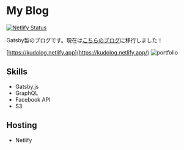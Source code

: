 # My Blog

[![Netlify Status](https://api.netlify.com/api/v1/badges/a80ee9f3-51df-4637-93d0-815042f5522a/deploy-status)](https://app.netlify.com/sites/kudolog/deploys)

Gatsby製のブログです。現在は[こちらのブログ](https://github.com/Kudoas/blog)に移行しました！

[https://kudolog.netlify.app](https://kudolog.netlify.app/)
![portfolio](https://user-images.githubusercontent.com/45157831/85885990-35d77b80-b820-11ea-973c-e854be618523.png)

## Skills

- Gatsby.js
- GraphQL
- Facebook API
- S3

## Hosting

- Netlify


